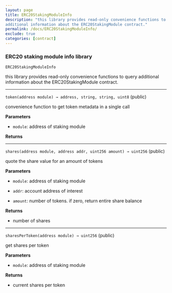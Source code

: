 ```yaml
---
layout: page
title: ERC20StakingModuleInfo
description: "this library provides read-only convenience functions to query
additional information about the ERC20StakingModule contract."
permalink: /docs/ERC20StakingModuleInfo/
exclude: true
categories: [contract]
---
```


### ERC20 staking module info library



`ERC20StakingModuleInfo`

this library provides read-only convenience functions to query
additional information about the ERC20StakingModule contract.





****

`token(address module) → address, string, string, uint8` (public)

convenience function to get token metadata in a single call




**Parameters**  
- `module`: address of staking module


**Returns**


****

`shares(address module, address addr, uint256 amount) → uint256` (public)

quote the share value for an amount of tokens




**Parameters**  
- `module`: address of staking module

- `addr`: account address of interest

- `amount`: number of tokens. if zero, return entire share balance


**Returns**
- number of shares


****

`sharesPerToken(address module) → uint256` (public)

get shares per token




**Parameters**  
- `module`: address of staking module


**Returns**
- current shares per token


